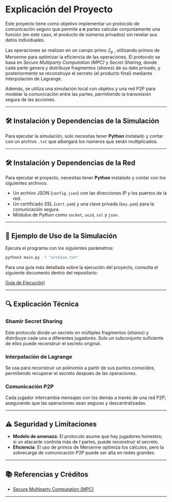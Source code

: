 # Explicación del Proyecto

Este proyecto tiene como objetivo implementar un protocolo de comunicación seguro que permite a  **n** partes calcular conjuntamente una función (en este caso, el producto de números privados) sin revelar sus datos individuales.

Las operaciones se realizan en un campo primo ℤ<sub>p</sub> , utilizando primos de Mersenne para optimizar la eficiencia de las operaciones. El protocolo se basa en *Secure Multiparty Computation (MPC)* y *Secret Sharing*, donde cada parte genera y distribuye fragmentos (*shares*) de su dato privado, y posteriormente se reconstruye el secreto (el producto final) mediante interpolación de Lagrange.

Además, se utiliza una simulación local con objetos y una red P2P para modelar la comunicación entre las partes, permitiendo la transmisión segura de las acciones.


---

## 🛠 Instalación y Dependencias de la Simulación 

Para ejecutar la simulación, solo necesitas tener **Python** instalado y contar con un archivo `.txt` que albergará los números que serán multiplicados.

---

## 🛠 Instalación y Dependencias de la Red

Para ejecutar el proyecto, necesitas tener **Python** instalado y contar con los siguientes archivos:

- Un archivo JSON (`config.json`) con las direcciones IP y los puertos de la red.
- Un certificado SSL (`cert.pem`) y una clave privada (`key.pem`) para la comunicación segura.
- Módulos de Python como `socket`, `uuid`, `ssl` y `json`.

---

## 🚀 Ejemplo de Uso de la Simulación

Ejecuta el programa con los siguientes parámetros:

```bash
python3 main.py -f "archivo.txt"
```

Para una guía más detallada sobre la ejecución del proyecto, consulta el siguiente documento dentro del repositorio:

[Guía de Ejecución](./Guia_de_Usuario.pdf))

---

## 🔍 Explicación Técnica

### **Shamir Secret Sharing**
Este protocolo divide un secreto en múltiples fragmentos (*shares*) y distribuye cada uno a diferentes jugadores. Solo un subconjunto suficiente de ellos puede reconstruir el secreto original.

### **Interpolación de Lagrange**
Se usa para reconstruir un polinomio a partir de sus puntos conocidos, permitiendo recuperar el secreto después de las operaciones.

### **Comunicación P2P**
Cada jugador intercambia mensajes con los demás a través de una red P2P, asegurando que las operaciones sean seguras y descentralizadas.

---

## ⚠️ Seguridad y Limitaciones

- **Modelo de amenaza**: El protocolo asume que hay jugadores honestos; si un atacante controla más de *t* partes, puede reconstruir el secreto.
- **Eficiencia**: El uso de primos de Mersenne optimiza los cálculos, pero la sobrecarga de comunicación P2P puede ser alta en redes grandes.

---

## 📚 Referencias y Créditos

- [Secure Multiparty Computation (MPC)](https://g.co/kgs/gPa7VQn)

---


